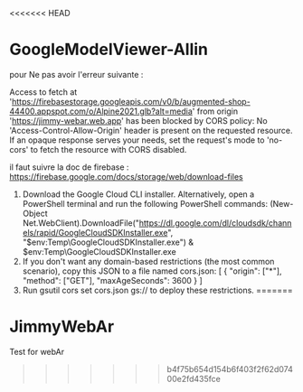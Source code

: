 <<<<<<< HEAD
# GoogleModelViewer-Allin

pour Ne pas avoir l'erreur suivante :

Access to fetch at 'https://firebasestorage.googleapis.com/v0/b/augmented-shop-44400.appspot.com/o/Alpine2021.glb?alt=media' from origin 'https://jimmy-webar.web.app' has been blocked by CORS policy: No 'Access-Control-Allow-Origin' header is present on the requested resource. If an opaque response serves your needs, set the request's mode to 'no-cors' to fetch the resource with CORS disabled.

il faut suivre la doc de firebase :
https://firebase.google.com/docs/storage/web/download-files

1. Download the Google Cloud CLI installer.
   Alternatively, open a PowerShell terminal and run the following PowerShell commands:
   (New-Object Net.WebClient).DownloadFile("https://dl.google.com/dl/cloudsdk/channels/rapid/GoogleCloudSDKInstaller.exe", "$env:Temp\GoogleCloudSDKInstaller.exe")
   & $env:Temp\GoogleCloudSDKInstaller.exe
2. If you don't want any domain-based restrictions (the most common scenario), copy this JSON to a file named cors.json:
   [
   {
   "origin": ["*"],
   "method": ["GET"],
   "maxAgeSeconds": 3600
   }
   ]
3. Run gsutil cors set cors.json gs://<your-cloud-storage-bucket> to deploy these restrictions.
=======
# JimmyWebAr
Test for webAr
>>>>>>> b4f75b654d154b6f403f2f62d07400e2fd435fce
